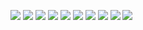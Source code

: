 ![](tableau1.jpg)
![](tableau2.jpg)
![](tableau3.jpg)
![](tableau4.jpg)
![](tableau5.jpg)
![](tableau6.jpg)
![](tableau7.jpg)
![](tableau8.jpg)
![](tableau9.jpg)
![](tableau10.jpg)
